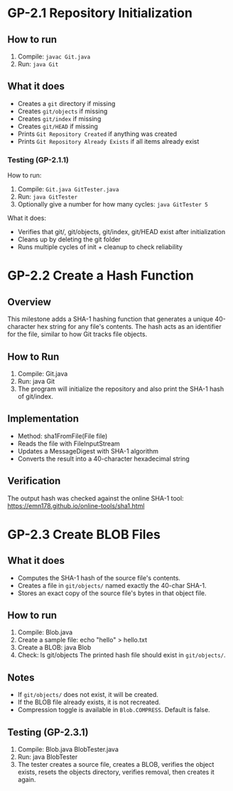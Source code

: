 # GP-2.1 Repository Initialization

## How to run
1) Compile: `javac Git.java`
2) Run: `java Git`

## What it does
- Creates a `git` directory if missing
- Creates `git/objects` if missing
- Creates `git/index` if missing
- Creates `git/HEAD` if missing
- Prints `Git Repository Created` if anything was created
- Prints `Git Repository Already Exists` if all items already exist

### Testing (GP-2.1.1)

How to run:
1. Compile: `Git.java GitTester.java`
2. Run: `java GitTester`
3. Optionally give a number for how many cycles: `java GitTester 5`

What it does:
- Verifies that git/, git/objects, git/index, git/HEAD exist after initialization
- Cleans up by deleting the git folder
- Runs multiple cycles of init + cleanup to check reliability

# GP-2.2 Create a Hash Function

## Overview
This milestone adds a SHA-1 hashing function that generates a unique 40-character hex string for any file's contents. The hash acts as an identifier for the file, similar to how Git tracks file objects.

## How to Run
1. Compile:
   Git.java
2. Run:
   java Git
3. The program will initialize the repository and also print the SHA-1 hash of git/index.

## Implementation
- Method: sha1FromFile(File file)
- Reads the file with FileInputStream
- Updates a MessageDigest with SHA-1 algorithm
- Converts the result into a 40-character hexadecimal string

## Verification
The output hash was checked against the online SHA-1 tool:
https://emn178.github.io/online-tools/sha1.html

# GP-2.3 Create BLOB Files

## What it does
- Computes the SHA-1 hash of the source file's contents.
- Creates a file in `git/objects/` named exactly the 40-char SHA-1.
- Stores an exact copy of the source file's bytes in that object file.

## How to run
1) Compile:
   Blob.java
2) Create a sample file:
   echo "hello" > hello.txt
3) Create a BLOB:
   java Blob
4) Check:
   ls git/objects
   The printed hash file should exist in `git/objects/`.

## Notes
- If `git/objects/` does not exist, it will be created.
- If the BLOB file already exists, it is not recreated.
- Compression toggle is available in `Blob.COMPRESS`. Default is false.

## Testing (GP-2.3.1)
1) Compile:
   Blob.java BlobTester.java
2) Run:
   java BlobTester
3) The tester creates a source file, creates a BLOB, verifies the object exists, resets the objects directory, verifies removal, then creates it again.
